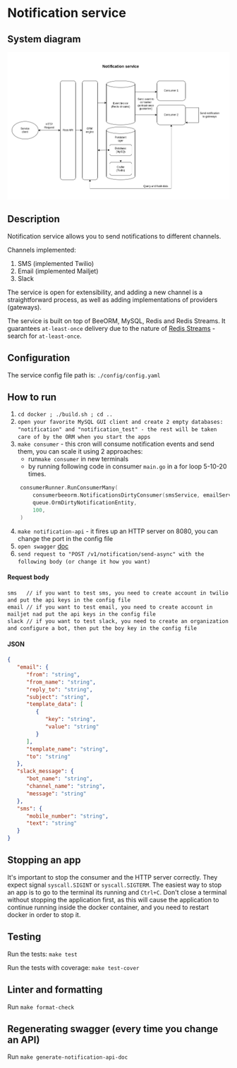 # Notification service

## System diagram
![alt text](https://github.com/iliyanmotovski/notification/blob/master/notification_service.png?raw=true)

## Description
Notification service allows you to send notifications to different channels.

Channels implemented:
1. SMS (implemented Twilio)
2. Email (implemented Mailjet)
3. Slack

The service is open for extensibility, and adding a new channel is a straightforward process, as well as adding implementations of providers (gateways).

The service is built on top of BeeORM, MySQL, Redis and Redis Streams.
It guarantees `at-least-once` delivery due to the nature of [Redis Streams](https://redis.com/solutions/use-cases/messaging/) - search for `at-least-once`.

## Configuration
The service config file path is: `./config/config.yaml` 

## How to run
1. `cd docker ; ./build.sh ; cd ..`
2. `open your favorite MySQL GUI client and create 2 empty databases: "notification" and "notification_test" - the rest will be taken care of by the ORM when you start the apps`
3. `make consumer` - this cron will consume notification events and send them, you can scale it using 2 approaches:
   - run`make consumer` in new terminals
   - by running following code in consumer `main.go` in a for loop 5-10-20 times. 
```go
	consumerRunner.RunConsumerMany(
		consumerbeeorm.NotificationsDirtyConsumer(smsService, emailService, slackService),
		queue.OrmDirtyNotificationEntity,
		100,
	)
```
4. `make notification-api` - it fires up an HTTP server on 8080, you can change the port in the config file
5. `open swagger` [doc](http://localhost:8080/doc)
6. `send request to "POST /v1/notification/send-async" with the following body (or change it how you want)`

#### Request body

```
sms   // if you want to test sms, you need to create account in twilio and put the api keys in the config file
email // if you want to test email, you need to create account in mailjet nad put the api keys in the config file
slack // if you want to test slack, you need to create an organization and configure a bot, then put the boy key in the config file
```

#### JSON
```json
{
   "email": {
      "from": "string",
      "from_name": "string",
      "reply_to": "string",
      "subject": "string",
      "template_data": [
         {
            "key": "string",
            "value": "string"
         }
      ],
      "template_name": "string",
      "to": "string"
   },
   "slack_message": {
      "bot_name": "string",
      "channel_name": "string",
      "message": "string"
   },
   "sms": {
      "mobile_number": "string",
      "text": "string"
   }
}
```

## Stopping an app
It's important to stop the consumer and the HTTP server correctly. They expect signal `syscall.SIGINT` or `syscall.SIGTERM`. The easiest way
to stop an app is to go to the terminal its running and `Ctrl+C`. Don't close a terminal without stopping the application first, as
this will cause the application to continue running inside the docker container, and you need to restart docker in order to stop it.

## Testing
Run the tests: `make test`

Run the tests with coverage: `make test-cover`

## Linter and formatting
Run `make format-check`

## Regenerating swagger (every time you change an API)
Run `make generate-notification-api-doc`
